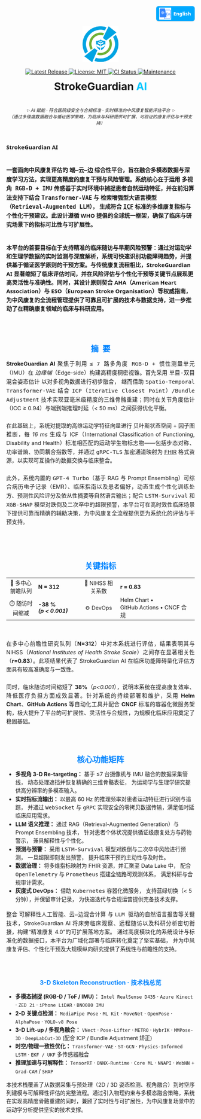 <!-- 
════════════════════════════════════════════════════════════
  StrokeGuardian AI · README Hero (single-logo | fully-polished)
═════════════════════════════════════════════════════════════════
-->

<!-- ——— Language Switch (top-right) ——— -->
<!-- ========= Language Switch ========= -->
<p align="right" style="margin-top:0;">
  <a href="README.zh-CN.md"
     title="Switch to Simplified Chinese"
     style="
       display:inline-flex;
       align-items:center;
       gap:6px;
       padding:4px 10px 4px 8px;
       font:600 13px/1 'Segoe UI',Roboto,'Helvetica Neue',Arial,sans-serif;
       color:#fff;
       background:#00a9ff;
       border-radius:6px;
       text-decoration:none;
       box-shadow:0 1px 2px rgba(0,0,0,.15);
     ">
    <img src="docs/assets/lang-en.png" alt="🌐" width="32" height="32">
    English
  </a>
</p>

<!-- ——— Logo ——— -->
<p align="center">
  <img src="docs/logo.png" width="96" height="96" alt="StrokeGuardian AI Logo"/>
</p>

<!-- ——— Badge Row ——— -->
<p align="center">

  <!-- Release -->
  <a href="https://github.com/YourOrg/StrokeGuardianAI/releases" title="Latest stable release">
    <img
      alt="Latest Release"
      src="https://img.shields.io/github/v/release/YourOrg/StrokeGuardianAI?label=Release&labelColor=0084ff&color=00c7ff&style=flat-square">
  </a>

  <!-- License -->
  <a href="https://github.com/YourOrg/StrokeGuardianAI/blob/main/LICENSE" title="MIT License">
    <img
      alt="License: MIT"
      src="https://img.shields.io/github/license/YourOrg/StrokeGuardianAI?label=License&labelColor=0084ff&color=00c7ff&style=flat-square">
  </a>

  <!-- CI -->
  <a href="https://github.com/YourOrg/StrokeGuardianAI/actions/workflows/ci.yml" title="Continuous Integration status">
    <img
      alt="CI Status"
      src="https://img.shields.io/github/actions/workflow/status/YourOrg/StrokeGuardianAI/ci.yml?branch=main&label=CI&labelColor=0084ff&color=00c7ff&style=flat-square">
  </a>

  <!-- Maintenance -->
  <a href="https://github.com/YourOrg/StrokeGuardianAI/graphs/commit-activity" title="Commit activity (past 12 months)">
    <img
      alt="Maintenance"
      src="https://img.shields.io/badge/maintenance-yes-00c7ff?labelColor=0084ff&style=flat-square">
  </a>

</p>

<!-- ——— Title ——— -->
<h1 align="center" style="margin:0.4em 0 0.2em 0;">
  StrokeGuardian&nbsp;<span style="color:#00c7ff;">AI</span>
</h1>

<br>

<!-- ——— Tagline ——— -->
<p align="center">
  <i><small>
    ✨ AI 赋能 · 符合医院级安全与合规标准 · 实时精准的中风康复智能评估平台 ✨
    <br>
    <span style="font-weight:normal;">
      （通过多维度数据融合与循证医学策略，为临床与科研提供可扩展、可验证的康复评估与干预支持）
    </span>
  </small></i>
</p>

<br>

<!-- ——— Elevator Pitch ——— -->
<div style="
  max-width:760px;
  margin-top:1em;
  line-height:1.8;
  font:600 15px/1.56 'Segoe UI', Roboto, 'Helvetica Neue', Arial, sans-serif;
">
  <strong>StrokeGuardian AI</strong><br><br>

  一套面向中风康复评估的
  <kbd>端—云—边</kbd>
  综合性平台，旨在融合多模态数据与深度学习方法，实现更高精度的康复干预与风险管理。系统核心在于运用
  <kbd>多视角 RGB-D + IMU</kbd>
  传感器于实时环境中捕捉患者自然运动特征，并在前沿算法支持下结合
  <kbd>Transformer-VAE</kbd>
  与
  <kbd>检索增强型大语言模型（Retrieval-Augmented LLM）</kbd>，
  生成符合
  <abbr title="International Classification of Functioning, Disability and Health, WHO 2001"><kbd>ICF</kbd></abbr>
  标准的多维康复指标与个性化干预建议。此设计遵循 WHO 提倡的全球统一框架，确保了临床与研究场景下的指标可比性与可扩展性。<br><br>

  本平台的首要目标在于支持精准的临床随访与早期风险预警：通过对运动学和生理学数据的实时监测与深度解析，系统可快速识别功能障碍趋势，并提供基于循证医学原则的干预方案。与传统康复流程相比，StrokeGuardian AI 显著缩短了临床评估时间，并在风险评估与个性化干预等关键节点展现更高灵活性与准确性。同时，其设计原则契合 AHA（American Heart Association）与 ESO（European Stroke Organisation）等权威指南，为中风康复的全流程管理提供了可靠且可扩展的技术与数据支持，进一步推动了在精确康复领域的临床与科研应用。
</div>

<br>

<!-- ———  Aastract  ——— -->
<h2 id="abstract" align="center" style="margin:2.2em 0 0.7em;color:#0084ff;">摘 要</h2>
<div style="text-align:justify;font-size:14.6px;line-height:1.58; margin-bottom:2em;">
  <strong>StrokeGuardian AI</strong> 聚焦于利用 <kbd>≤ 7 路多角度 RGB-D + 惯性测量单元</kbd>（IMU）在
  <em>边缘端</em>（Edge-side）构建高精度稠密视锥。首先采用 <kbd>单目-双目混合姿态估计</kbd> 以对多视角数据进行初步融合，
  继而借助 <kbd>Spatio-Temporal Transformer-VAE</kbd> 结合 <kbd>ICP（Iterative Closest Point）/Bundle Adjustment</kbd>
  技术实现亚毫米级精度的三维骨骼重建；同时在关节角度估计（ICC ≥ 0.94）与端到端推理时延（&lt; 50 ms）之间获得优化平衡。<br><br>
  在此基础上，系统对提取的高维运动学特征向量进行 <kbd>贝叶斯状态空间</kbd> + <kbd>因子图</kbd> 推断，每
  <em>16 ms</em> 生成与 ICF（International Classification of Functioning, Disability and Health）标准相匹配的运动学生物标志物——包括步态对称、功率谱熵、协同耦合指数等，并通过
  <kbd>gRPC-TLS</kbd> 加密通道映射为 <abbr title="HL7 Fast Healthcare Interoperability Resources">FHIR</abbr> 格式资源，以实现可互操作的数据交换与临床整合。<br><br>
  此外，系统内置的 <kbd>GPT-4 Turbo</kbd>（基于 RAG 与 Prompt Ensembling）可综合病历电子记录（EMR）、临床指南以及患者偏好，动态生成个性化训练处方、预测性风险评分及依从性摘要等自然语言输出；配合
  <kbd>LSTM-Survival</kbd> 和 <kbd>XGB-SHAP</kbd> 模型对跌倒及二次卒中的超限预警，本平台可在高时效性临床场景下提供可靠而精确的辅助决策，为中风康复全流程提供更为系统化的评估与干预支持。
</div>

<br>

<!-- ———  Key Metrics  ——— -->
<h2 id="key-metrics" align="center" style="margin:2em 0 0.7em;color:#0084ff;">关键指标</h2>
<table align="center" style="margin:1.3em auto;font-size:14.5px;">
  <tr>
    <td align="center">👥 多中心前瞻队列</td>
    <td><b>N&nbsp;=&nbsp;312</b></td>
    <td align="center">🔗 NIHSS 相关系数</td>
    <td><b>r&nbsp;=&nbsp;0.83</b></td>
  </tr>
  <tr>
    <td align="center">⏱️ 随访时间缩减</td>
    <td><b>-38 % <i>(p&nbsp;&lt;&nbsp;0.001)</i></b></td>
    <td align="center">⚙️ DevOps</td>
    <td>Helm&nbsp;Chart • GitHub&nbsp;Actions • CNCF&nbsp;合规</td>
  </tr>
</table>

<br>

<p style="text-align:justify; margin-top:1em; font-size:14.5px; line-height:1.6;">
  在多中心前瞻性研究队列（<b>N=312</b>）中对本系统进行评估，结果表明其与 
  NIHSS（<em>National Institutes of Health Stroke Scale</em>）之间存在显著相关性（<b>r=0.83</b>）。此项结果代表了 
  StrokeGuardian AI 在临床功能障碍量化评估方面具有较高准确度与一致性。<br><br>
  同时，临床随访时间缩短了 <b>38%</b>（<i>p&lt;0.001</i>），说明本系统在提高康复效率、降低医疗负担方面成效显著。针对系统的持续部署和维护，采用 
  <b>Helm Chart</b>、<b>GitHub Actions</b> 等自动化工具并配合 
  <b>CNCF</b> 标准的容器化微服务架构，极大提升了平台的可扩展性、灵活性与合规性，为规模化临床应用奠定了稳固基础。
</p>

<br>

<!-- ———  Feature Matrix  ——— -->
<h2 id="feature-metrics" align="center" style="margin:2em 0 0.7em;color:#0084ff;">核心功能矩阵</h2>
<div style="max-width:760px; margin:0 auto; font-size:14.4px; line-height:1.55;">
  <ul>
    <li>
      <b>多视角 3-D Re-targeting：</b>
      基于 ≤7 台摄像机与 IMU 融合的数据采集管线，
      动态处理遮挡并恢复精确的三维骨骼表征，
      为运动学与生理学研究提供高分辨率的多模态输入。
    </li>
    <li>
      <b>实时指标流输出：</b>
      以最高 60 Hz 的推理频率对患者运动特征进行识别与追踪，
      并通过 <kbd>WebSocket</kbd> 与 <kbd>gRPC</kbd>
      实现安全的零拷贝数据传输，满足低时延临床应用需求。
    </li>
    <li>
      <b>LLM 语义推理：</b>
      通过 RAG（Retrieval-Augmented Generation）与 Prompt Ensembling 技术，
      针对患者个体状况提供循证级康复处方与药物警示，
      兼具解释性与个性化。
    </li>
    <li>
      <b>预测与预警：</b>
      采用 <kbd>LSTM-Survival</kbd> 模型对跌倒与二次卒中风险进行预测，
      一旦超限即刻发出预警，
      提升临床干预的主动性与及时性。
    </li>
    <li>
      <b>数据治理：</b>
      将多维指标映射为 FHIR 资源，并汇聚至 Data Lake 中，
      配合 <kbd>OpenTelemetry</kbd> 与 <kbd>Prometheus</kbd>
      搭建全链路可观测体系，
      满足科研与合规审计需求。
    </li>
    <li>
      <b>灰度式 DevOps：</b>
      借助 <kbd>Kubernetes</kbd> 容器化微服务，
      支持蓝绿切换（&lt; 5 分钟），并保留审计记录，
      为快速迭代与合规运营提供完备技术支撑。
    </li>
  </ul>
</div>

<p style="text-align:justify; margin-top:1.15em; font-size:14.5px; line-height:1.6;">
  整合 <kbd>可解释性人工智能</kbd>、<kbd>云—边混合计算</kbd> 与
  <kbd>LLM 驱动的自然语言报告</kbd>等关键技术，StrokeGuardian AI
  将床旁临床观察、远程随访以及科研分析密切衔接，构建“精准康复 4.0”的可扩展落地方案。
  通过高度模块化的系统设计与标准化的数据接口，本平台为广域化部署与临床转化奠定了坚实基础，
  并为中风康复评估、个性化干预及大规模纵向研究提供了系统性与前瞻性的支持。
</p>

<br>

<!-- ——— 3-D Skeleton Tech Stack ——— -->
<h3 align="center" style="color:#0084ff;margin-top:2em;">3-D Skeleton Reconstruction · 技术栈总览</h3>
<div style="max-width:760px;margin:0 auto;font-size:14.3px;line-height:1.55;"> <ul> <li><b>多模态捕捉 (RGB-D / ToF / IMU)：</b> <code>Intel RealSense D435</code> · <code>Azure Kinect</code> · <code>ZED 2i</code> · <code>iPhone LiDAR</code> · <code>BNO080 IMU</code></li> <li><b>2-D 关键点检测：</b> <code>MediaPipe Pose</code> · <code>ML Kit</code> · <code>MoveNet</code> · <code>OpenPose</code> · <code>AlphaPose</code> · <code>YOLO-v8 Pose</code></li> <li><b>3-D Lift-up / 多视角融合：</b> <code>VNect</code> · <code>Pose-Lifter</code> · <code>METRO</code> · <code>HybrIK</code> · <code>MMPose-3D</code> · <code>DeepLabCut-3D</code> (配合 ICP / Bundle Adjustment 矫正)</li> <li><b>时空/物理一致性优化：</b> <code>Transformer-VAE</code> · <code>ST-GCN</code> · <code>Physics-Informed LSTM</code> · <code>EKF / UKF</code> 多传感器融合</li> <li><b>推理加速与可解释性：</b> <code>TensorRT</code> · <code>ONNX-Runtime</code> · <code>Core ML</code> · <code>NNAPI</code> · <code>WebNN</code> + <code>Grad-CAM</code> / <code>SHAP</code></li> </ul> </div> <p style="text-align:justify;font-size:14.3px;line-height:1.55;"> 本技术栈覆盖了从数据采集与预处理（2D / 3D 姿态检测、视角融合）到时空序列建模与可解释性评估的完整流程。通过引入物理约束与多模态融合策略，系统在实现高精度骨骼重建的同时，兼顾了实时性与可扩展性，为中风康复场景中的运动学分析提供坚实的技术支撑。 </p>

